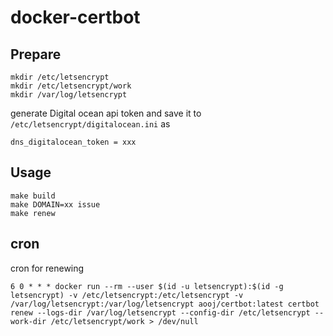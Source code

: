 # docker-certbot

## Prepare

```
mkdir /etc/letsencrypt
mkdir /etc/letsencrypt/work
mkdir /var/log/letsencrypt
```

generate Digital ocean api token and save it to `/etc/letsencrypt/digitalocean.ini` as

```
dns_digitalocean_token = xxx
```
## Usage

```
make build
make DOMAIN=xx issue
make renew
```

## cron
cron for renewing
```
6 0 * * * docker run --rm --user $(id -u letsencrypt):$(id -g letsencrypt) -v /etc/letsencrypt:/etc/letsencrypt -v /var/log/letsencrypt:/var/log/letsencrypt aooj/certbot:latest certbot renew --logs-dir /var/log/letsencrypt --config-dir /etc/letsencrypt --work-dir /etc/letsencrypt/work > /dev/null
```

